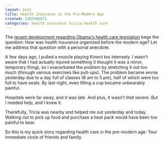 ```yaml
---
layout: post
title: Health Insurance in the Pre-Modern Age
created: 1295506673
categories: health insurance tricia health care
---
```

The <a href="http://www.guardian.co.uk/world/2011/jan/20/republicans-repeal-healthcare-reforms-vote">recent development regarding Obama's health care legislation</a> begs the question: How was health insurance organized before the modern age? Let me address that question with a personal anecdote.

A few days ago, I pulled a muscle playing Kinect too intensely. I wasn't aware that I had actually injured something (I thought it was a minor, temporary thing), so I exacerbated the problem by stretching it out too much (through various exercises like pull-ups). The problem became worse yesterday due to a day full of classes (8 am to 5 pm), half of which were too full to have seats. By last night, even lifting a cup became unbearably painful.

Hospitals were far away, and it was late. And plus, it wasn't <em>that</em> severe. But I needed help, and I knew it.

Thankfully, Tricia was nearby and helped me out yesterday and today. Walking out to pick up food and purchase a heat pack would have been too painful to bear.

So this is my quick story regarding health care in the pre-modern age: Your immediate circle of friends and family.
